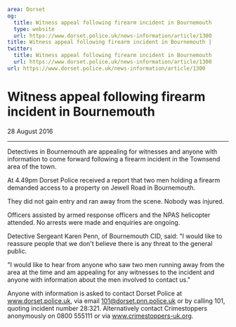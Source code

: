 ```yaml
area: Dorset
og:
  title: Witness appeal following firearm incident in Bournemouth
  type: website
  url: https://www.dorset.police.uk/news-information/article/1300
title: Witness appeal following firearm incident in Bournemouth |
twitter:
  title: Witness appeal following firearm incident in Bournemouth
  url: https://www.dorset.police.uk/news-information/article/1300
url: https://www.dorset.police.uk/news-information/article/1300
```

# Witness appeal following firearm incident in Bournemouth

28 August 2016

* * *

Detectives in Bournemouth are appealing for witnesses and anyone with information to come forward following a firearm incident in the Townsend area of the town.

At 4.49pm Dorset Police received a report that two men holding a firearm demanded access to a property on Jewell Road in Bournemouth.

They did not gain entry and ran away from the scene. Nobody was injured.

Officers assisted by armed response officers and the NPAS helicopter attended. No arrests were made and enquiries are ongoing.

Detective Sergeant Karen Penn, of Bournemouth CID, said: "I would like to reassure people that we don't believe there is any threat to the general public.

"I would like to hear from anyone who saw two men running away from the area at the time and am appealing for any witnesses to the incident and anyone with information about the men involved to contact us."

Anyone with information is asked to contact Dorset Police at www.dorset.police.uk, via email 101@dorset.pnn.police.uk or by calling 101, quoting incident number 28:321. Alternatively contact Crimestoppers anonymously on 0800 555111 or via www.crimestoppers-uk.org.
